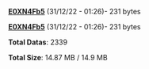 [**E0XN4Fb5**](/data/E0XN4Fb5.txt) (31/12/22 - 01:26)- 231 bytes

[**E0XN4Fb5**](/data/E0XN4Fb5.txt) (31/12/22 - 01:26)- 231 bytes

**Total Datas**: 2339

**Total Size**: 14.87 MB / 14.9 MB